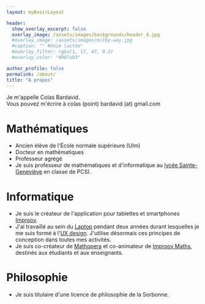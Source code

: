 ```yaml
---
layout: myBasicLayout

header:
  show_overlay_excerpt: false
  overlay_image: /assets/images/backgrounds/header_4.jpg
  #overlay_image: /assets/images/milky-way.jpg
  #caption: "" #Voie lactée"
  #overlay_filter: rgba(1, 17, 47, 0.2)
  #overlay_color: "#907ab3"

author_profile: false
permalink: /about/
title: "À propos"
---
```


Je m'appelle Colas Bardavid.  
Vous pouvez m'écrire à colas (point) bardavid (at) gmail.com

# Mathématiques
- Ancien élève de l'École normale supérieure (Ulm)
- Docteur en mathématiques 
- Professeur agrégé
- Je suis professeur de mathématiques et d'informatique au [lycée Sainte-Geneviève](https://www.bginette.com) en classe de PCSI.

# Informatique
- Je suis le créateur de l'application pour tablettes et smartphones [Improov](http://www.improov.fr). 
- J'ai travaillé au sein du [Laptop](http://lelaptop.com) pendant deux années durant lesquelles je me suis formé à l'[UX design](https://www.youtube.com/watch?v=SRec90j6lTY). J'utilise désormais ces principes de conception dans toutes mes activités. 
- Je suis co-créateur de [Mathopera](https://mathopera.com) et co-animateur de [Improov Maths](https://twitter.com/Improov_Maths), destinés aux étudiants et aux enseignants.

# Philosophie
- Je suis titulaire d'une licence de philosophie de la Sorbonne.


